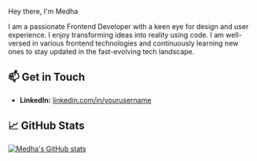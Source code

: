 Hey there, I'm Medha

I am a passionate Frontend Developer with a keen eye for design and user experience. I enjoy transforming ideas into reality using code. I am well-versed in various frontend technologies and continuously learning new ones to stay updated in the fast-evolving tech landscape.
 
## 📫 Get in Touch

- **LinkedIn:** [linkedin.com/in/yourusername](https://www.linkedin.com/in/medha-moorching-576107171/)

## 📈 GitHub Stats

[![Medha's GitHub stats](https://github-readme-stats.vercel.app/api?username=Med1020)](https://github.com/Med1020/github-readme-stats)
<!---
Med1020/Med1020 is a ✨ special ✨ repository because its `README.md` (this file) appears on your GitHub profile.
You can click the Preview link to take a look at your changes.
--->
